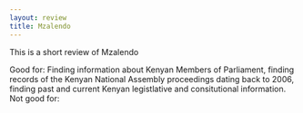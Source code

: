 ```yaml
---
layout: review
title: Mzalendo
---
```


This is a short review of Mzalendo

Good for: Finding information about Kenyan Members of Parliament, finding records of the Kenyan National Assembly proceedings dating back to 2006, finding past and current Kenyan legistlative and consitutional information.
Not good for: 
